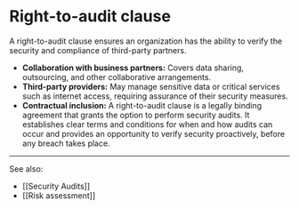
# Right-to-audit clause

A right-to-audit clause ensures an organization has the ability to verify the security and compliance of third-party partners.

- **Collaboration with business partners:** Covers data sharing, outsourcing, and other collaborative arrangements.
- **Third-party providers:** May manage sensitive data or critical services such as internet access, requiring assurance of their security measures.
- **Contractual inclusion:** A right-to-audit clause is a legally binding agreement that grants the option to perform security audits. It establishes clear terms and conditions for when and how audits can occur and provides an opportunity to verify security proactively, before any breach takes place.

---

See also:

- [[Security Audits]]
- [[Risk assessment]]